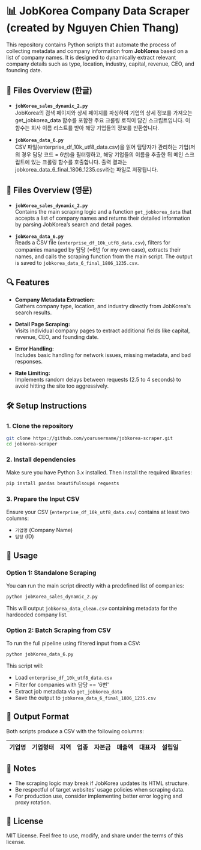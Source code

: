 # 📊 JobKorea Company Data Scraper (created by Nguyen Chien Thang)

This repository contains Python scripts that automate the process of collecting metadata and company information from **JobKorea** based on a list of company names. It is designed to dynamically extract relevant company details such as type, location, industry, capital, revenue, CEO, and founding date.

## 🧾 Files Overview (한글)

- **`jobKorea_sales_dynamic_2.py`**  
  JobKorea의 검색 페이지와 상세 페이지를 파싱하여 기업의 상세 정보를 가져오는 get_jobkorea_data 함수를 포함한 주요 크롤링 로직이 담긴 스크립트입니다. 이 함수는 회사 이름 리스트를 받아 해당 기업들의 정보를 반환합니다.

- **`jobKorea_data_6.py`**  
  CSV 파일(enterprise_df_10k_utf8_data.csv)을 읽어 담당자가 관리하는 기업(저의 경우 담당 코드 = 6번)을 필터링하고, 해당 기업들의 이름을 추출한 뒤 메인 스크립트에 있는 크롤링 함수를 호출합니다. 출력 결과는 jobkorea_data_6_final_1806_1235.csv라는 파일로 저장됩니다.

## 🧾 Files Overview (영문)

- **`jobKorea_sales_dynamic_2.py`**  
  Contains the main scraping logic and a function `get_jobkorea_data` that accepts a list of company names and returns their detailed information by parsing JobKorea’s search and detail pages.

- **`jobKorea_data_6.py`**  
  Reads a CSV file (`enterprise_df_10k_utf8_data.csv`), filters for companies managed by 담당 (=6번 for my own case), extracts their names, and calls the scraping function from the main script. The output is saved to `jobkorea_data_6_final_1806_1235.csv`.

## 🔍 Features

- **Company Metadata Extraction:**  
  Gathers company type, location, and industry directly from JobKorea's search results.

- **Detail Page Scraping:**  
  Visits individual company pages to extract additional fields like capital, revenue, CEO, and founding date.

- **Error Handling:**  
  Includes basic handling for network issues, missing metadata, and bad responses.

- **Rate Limiting:**  
  Implements random delays between requests (2.5 to 4 seconds) to avoid hitting the site too aggressively.

## 🛠️ Setup Instructions

### 1. Clone the repository

```bash
git clone https://github.com/yourusername/jobkorea-scraper.git
cd jobkorea-scraper
```

### 2. Install dependencies

Make sure you have Python 3.x installed. Then install the required libraries:

```bash
pip install pandas beautifulsoup4 requests
```

### 3. Prepare the Input CSV

Ensure your CSV (`enterprise_df_10k_utf8_data.csv`) contains at least two columns:
- `기업명` (Company Name)
- `담당` (ID)

## 🚀 Usage

### Option 1: Standalone Scraping

You can run the main script directly with a predefined list of companies:

```bash
python jobKorea_sales_dynamic_2.py
```

This will output `jobkorea_data_clean.csv` containing metadata for the hardcoded company list.

### Option 2: Batch Scraping from CSV

To run the full pipeline using filtered input from a CSV:

```bash
python jobKorea_data_6.py
```

This script will:
- Load `enterprise_df_10k_utf8_data.csv`
- Filter for companies with 담당 == '6번'
- Extract job metadata via `get_jobkorea_data`
- Save the output to `jobkorea_data_6_final_1806_1235.csv`

## 📁 Output Format

Both scripts produce a CSV with the following columns:

| 기업명 | 기업형태 | 지역 | 업종 | 자본금 | 매출액 | 대표자 | 설립일 |
|--------|----------|------|------|--------|--------|--------|--------|

## 📌 Notes

- The scraping logic may break if JobKorea updates its HTML structure.
- Be respectful of target websites’ usage policies when scraping data.
- For production use, consider implementing better error logging and proxy rotation.

## 📄 License

MIT License. Feel free to use, modify, and share under the terms of this license.
